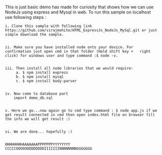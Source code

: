 This is just basic demo has made for curiosity that shows how we can use NodeJs using express and Mysql in web.
To run this sample on localhost use following steps :



	i. Clone this sample with following link https://github.com/virajmohite/HTML_ExpressJs_NodeJs_MySql.git or just simple download the sample.


	ii. Make sure you have installed node onto your device. For confirmation just open cmd in that folder (Hold shift key +   right click) for windows user and type command :$ node -v.


	iii. Then install all node libraries that we would require:
		 a. $ npm install express
		 b. $ npm install mysql
		 c. $ npm install body-parser


	iv. Now come to database part
		import demo_db.sql


	v. Here we go...now again go to cmd type command : $ node app.js if we get result connected in cmd then open index.html file on browser fill the info we will get result :)


	vi. We are done... hopefully :)


	HHHHHHHHAAAAAAAPPPPPPPYYYYYYYY CCCCCOOOOOODDDDDDDIIIIIIINNNNNNNNGGGGGGG
